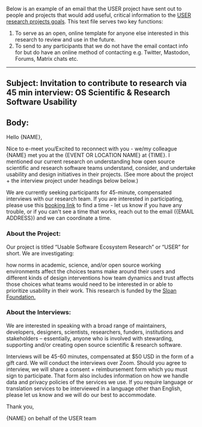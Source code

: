 Below is an example of an email that the USER project have sent out to people and projects that would add useful, critical information to the [USER research projects goals](#). This text file serves two key functions:
1. To serve as an open, online template for anyone else interested in this research to review and use in the future.
2. To send to any participants that we do not have the email contact info for but do have an online method of contacting e.g. Twitter, Mastodon, Forums, Matrix chats etc.

----------

## Subject: Invitation to contribute to research via 45 min interview: OS Scientific & Research Software Usability


## Body:
Hello {NAME},

Nice to e-meet you/Excited to reconnect with you - we/my colleague {NAME} met you at the {EVENT OR LOCATION NAME} at {TIME}.
I mentioned our current research on understanding how open source scientific and research software teams understand, consider, and undertake usability and design initiatives in their projects. (See more about the project + the interview project under headings below below.)

We are currently seeking participants for 45-minute, compensated interviews with our research team. If you are interested in participating, please use this [booking link](#) to find a time - let us know if you have any trouble, or if you can't see a time that works, reach out to the email ({EMAIL ADDRESS}) and we can coordinate a time.

### About the Project:
Our project is titled “Usable Software Ecosystem Research” or “USER” for short. We are investigating:

how norms in academic, science, and/or open source working environments affect the choices teams make around their users and different kinds of design interventions
how team dynamics and trust affects those choices
what teams would need to be interested in or able to prioritize usability in their work.
This research is funded by the [Sloan Foundation.](#)

### About the Interviews:

We are interested in speaking with a broad range of maintainers, developers, designers, scientists, researchers, funders, institutions and stakeholders – essentially, anyone who is involved with stewarding, supporting and/or creating open source scientific & research software.

Interviews will be 45-60 minutes, compensated at $50 USD in the form of a gift card. We will conduct the interviews over Zoom. Should you agree to interview, we will share a consent + reimbursement form which you must sign to participate. That form also includes information on how we handle data and privacy policies of the services we use. If you require language or translation services to be interviewed in a language other than English, please let us know and we will do our best to accommodate.

Thank you,

{NAME} on behalf of the USER team

